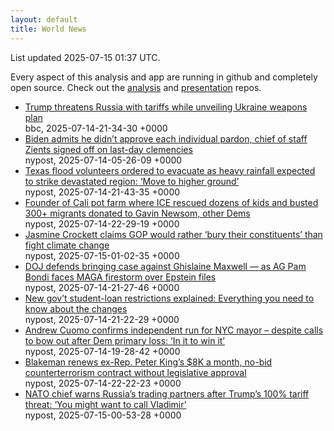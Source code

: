 ```yaml
---
layout: default
title: World News
---
```


<div markdown="0">
<div class="byline small text-muted">List updated <span class="datetime">2025-07-15 01:37 UTC</span>.</div>

<p>Every aspect of this analysis and app are running in github and completely open source. Check out the <a href="https://github.com/Castro-Media/Analysis">analysis</a> and <a href="https://github.com/Castro-Media/TopStoryReview.com">presentation</a> repos.</p>
<ul>
<li><a href='https://www.bbc.com/news/articles/czdv20v9lp1o'>Trump threatens Russia with tariffs while unveiling Ukraine weapons plan</a><div class='byline small text-muted'>bbc, <span class="datetime">2025-07-14-21-34-30 +0000</span></div></li>
<li><a href='https://nypost.com/2025/07/14/us-news/biden-defends-controversial-autopen-use-for-mass-clemency-decisions-in-nyt-interview/'>Biden admits he didn&#8217;t approve each individual pardon, chief of staff Zients signed off on last-day clemencies</a><div class='byline small text-muted'>nypost, <span class="datetime">2025-07-14-05-26-09 +0000</span></div></li>
<li><a href='https://nypost.com/2025/07/14/us-news/texas-flood-volunteers-ordered-to-evacuate-as-heavy-rainfall-expected-to-strike-devastated-region/'>Texas flood volunteers ordered to evacuate as heavy rainfall expected to strike devastated region: &#8216;Move to higher ground&#8217;</a><div class='byline small text-muted'>nypost, <span class="datetime">2025-07-14-21-43-35 +0000</span></div></li>
<li><a href='https://nypost.com/2025/07/14/us-news/founder-of-cali-pot-farm-busted-by-ice-donated-to-gavin-newsom-other-dems/'>Founder of Cali pot farm where ICE rescued dozens of kids and busted 300+ migrants donated to Gavin Newsom, other Dems</a><div class='byline small text-muted'>nypost, <span class="datetime">2025-07-14-22-29-19 +0000</span></div></li>
<li><a href='https://nypost.com/2025/07/14/us-news/jasmine-crockett-gop-would-rather-bury-their-constituents-than-fight-climate-change/'>Jasmine Crockett claims GOP would rather &#8216;bury their constituents&#8217; than fight climate change</a><div class='byline small text-muted'>nypost, <span class="datetime">2025-07-15-01-02-35 +0000</span></div></li>
<li><a href='https://nypost.com/2025/07/14/us-news/doj-defends-bringing-case-against-ghislaine-maxwell-as-ag-pam-bondi-faces-maga-firestorm-over-epstein-files/'>DOJ defends bringing case against Ghislaine Maxwell &#8212; as AG Pam Bondi faces MAGA firestorm over Epstein files</a><div class='byline small text-muted'>nypost, <span class="datetime">2025-07-14-21-27-46 +0000</span></div></li>
<li><a href='https://nypost.com/2025/07/14/us-news/new-student-loan-restrictions-explained-everything-you-need-to-know-about-the-changes/'>New gov&#8217;t student-loan restrictions explained: Everything you need to know about the changes</a><div class='byline small text-muted'>nypost, <span class="datetime">2025-07-14-21-22-29 +0000</span></div></li>
<li><a href='https://nypost.com/2025/07/14/us-news/andrew-cuomo-confirms-independent-run-for-nyc-mayor/'>Andrew Cuomo confirms independent run for NYC mayor &#8211; despite calls to bow out after Dem primary loss: &#8216;In it to win it&#8217;</a><div class='byline small text-muted'>nypost, <span class="datetime">2025-07-14-19-28-42 +0000</span></div></li>
<li><a href='https://nypost.com/2025/07/14/us-news/blakeman-renews-ex-rep-peter-kings-8k-a-month-no-bid-counterterrorism-contract-without-legislative-approval/'>Blakeman renews ex-Rep. Peter King&#8217;s $8K a month, no-bid counterterrorism contract without legislative approval</a><div class='byline small text-muted'>nypost, <span class="datetime">2025-07-14-22-22-23 +0000</span></div></li>
<li><a href='https://nypost.com/2025/07/14/us-news/nato-chief-warns-russias-trading-partners-after-trumps-100-tariff-threat/'>NATO chief warns Russia&#8217;s trading partners after Trump&#8217;s 100% tariff threat: &#8216;You might want to call Vladimir&#8217;</a><div class='byline small text-muted'>nypost, <span class="datetime">2025-07-15-00-53-28 +0000</span></div></li>
</ul>
</div>
